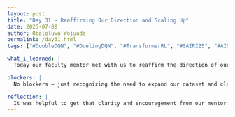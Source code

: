 ```yaml
---
layout: post
title: "Day 31 – Reaffirming Our Direction and Scaling Up"
date: 2025-07-08
author: Obaloluwa Wojuade
permalink: /day31.html
tags: ["#DoubleDQN", "#DuelingDQN", "#TransformerRL", "#SAIRI25", "#AIResearch", "#ModelScaling"]

what_i_learned: |
  Today our faculty mentor met with us to reaffirm the direction of our project and make sure we’re aligned on our goals. One major insight was that if we’re serious about pushing this toward a publishable paper, we’ll need a larger cohort — 70 patients just isn’t enough. We also started discussing the hybrid model we want to build and explored the idea of using a transformer. Right now, we’re leaning toward a Double Dueling DQN model as the core.

blockers: |
  No blockers — just recognizing the need to expand our dataset and clearly define our model structure.

reflection: |
  It was helpful to get that clarity and encouragement from our mentor. Scaling the dataset and choosing the right model architecture are big steps, but they’re necessary if we want this to have real impact. I’m excited about the possibility of building something stronger and more generalizable with the Double Dueling approach.
---
```

